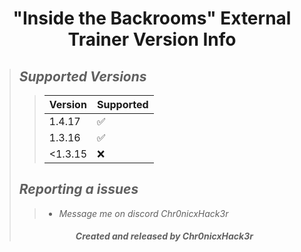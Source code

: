 # <center> "Inside the Backrooms" External Trainer Version Info </center>
>## ***Supported Versions***
>>| Version    | Supported          |
>>| ---------  | ------------------ |
>>| 1.4.17     | :white_check_mark: |
>>| 1.3.16     | :white_check_mark: |
>>| <1.3.15    | :x:                |
>## ***Reporting a issues***
>>+ *Message me on discord Chr0nicxHack3r*
>###### <center> ***Created and released by Chr0nicxHack3r*** </center>
